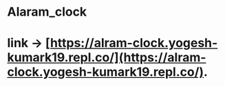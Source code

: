 # Alaram_clock 
# link -> [https://alram-clock.yogesh-kumark19.repl.co/](https://alram-clock.yogesh-kumark19.repl.co/).

